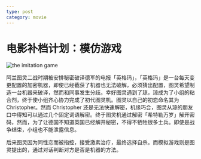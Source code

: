 ```yaml
---
type: post
category: movie
---
```


# 电影补档计划：模仿游戏

![the imitation game](https://img3.doubanio.com/view/photo/l/public/p2216739941.webp)

阿兰图灵二战时期被安排秘密破译德军的电报「英格玛」，「英格玛」是一台每天变更配置的加密机器，即使已经截获了机器也无法破解，必须猜出配置，图灵希望制造一台机器来破译，然而和同事发生分歧。幸好图灵遇到了琼，琼成为了小组的粘合剂，终于使小组齐心协力完成了初代图灵机。图灵以自己的初恋命名其为 Christopher。然而 Christopher 还是无法快速解密，机缘巧合，图灵从琼的朋友口中得知可以通过几个固定词语解密。终于图灵机通过解密「希特勒万岁」解开密码，然而，为了让德国不知道英国已经解开秘密，不得不牺牲很多士兵。即使是战争结束，小组也不能泄露信息。

后来图灵因为同性恋而被指控，接受激素治疗，最终选择自杀。而模拟游戏则是图灵提出的，通过对话判断对方是否是机器的方法。
